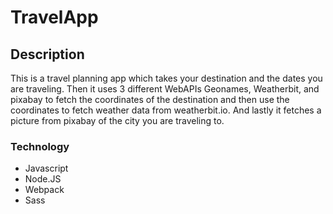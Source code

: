 # TravelApp

## Description

This is a travel planning app which takes your destination and the dates you are traveling. Then it uses 3 different WebAPIs Geonames, Weatherbit, and pixabay to fetch the coordinates of the destination and then use the coordinates to fetch weather data from weatherbit.io. And lastly it fetches a picture from pixabay of the city you are traveling to. 

### Technology
- Javascript
- Node.JS
- Webpack 
- Sass 


